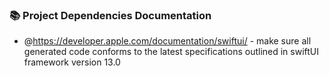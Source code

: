 ### 📚 Project Dependencies Documentation
- @https://developer.apple.com/documentation/swiftui/ - make sure all generated code conforms to the latest specifications outlined in swiftUI framework version 13.0

